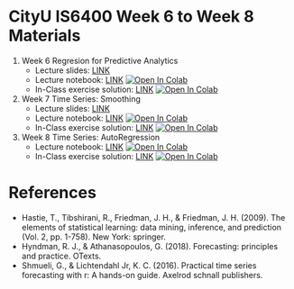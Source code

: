 # CityU IS6400 Week 6 to Week 8 Materials
1. Week 6 Regresion for Predictive Analytics
    - Lecture slides: [LINK](https://github.com/zhiyzuo/IS6400-Regression/raw/main/Week-6-Regresion/IS6400%20Week%206.pptx)
    - Lecture notebook: [LINK](https://github.com/zhiyzuo/IS6400-Regression/blob/main/Week-6-Regresion/IS6400-2122B-CityU-IS-Week-6-Regression.ipynb) [![Open In Colab](https://colab.research.google.com/assets/colab-badge.svg)](https://colab.research.google.com/github/zhiyzuo/IS6400-Regression/blob/main/Week-6-Regresion/IS6400-2122B-CityU-IS-Week-6-Regression.ipynb)
    - In-Class exercise solution: [LINK](https://github.com/zhiyzuo/IS6400-Regression/blob/main/Week-6-Regresion/IS6400-2122B-CityU-IS-Week-6-Regression-Solution.ipynb) [![Open In Colab](https://colab.research.google.com/assets/colab-badge.svg)](https://colab.research.google.com/github/zhiyzuo/IS6400-Regression/blob/main/Week-6-Regresion/IS6400-2122B-CityU-IS-Week-6-Regression-Solution.ipynb)
2. Week 7 Time Series: Smoothing
    - Lecture slides: [LINK](https://github.com/zhiyzuo/IS6400-Regression/raw/main/Week-7-Time-Series-I-Smoothing/IS6400%20Week%207.pptx)
    - Lecture notebook: [LINK](https://github.com/zhiyzuo/IS6400-Regression/blob/main/Week-7-Time-Series-I-Smoothing/IS6400-2122B-CityU-IS-Week-7-Time_Series-Smoothing.ipynb) [![Open In Colab](https://colab.research.google.com/assets/colab-badge.svg)](https://colab.research.google.com/github/zhiyzuo/IS6400-Regression/blob/main/Week-7-Time-Series-I-Smoothing/IS6400-2122B-CityU-IS-Week-7-Time_Series-Smoothing.ipynb)
    - In-Class exercise solution: [LINK](https://github.com/zhiyzuo/IS6400-Regression/blob/main/Week-7-Time-Series-I-Smoothing/IS6400-2122B-CityU-IS-Week-7-Time_Series-Smoothing-Solution.ipynb) [![Open In Colab](https://colab.research.google.com/assets/colab-badge.svg)](https://colab.research.google.com/github/zhiyzuo/IS6400-Regression/blob/main/Week-7-Time-Series-I-Smoothing/IS6400-2122B-CityU-IS-Week-7-Time_Series-Smoothing-Solution.ipynb)
3. Week 8 Time Series: AutoRegression
    - Lecture notebook: [LINK](https://github.com/zhiyzuo/IS6400-Regression/blob/main/Week-8-Time-Series-II-AutoRegression/IS6400-2122B-CityU-IS-Week-8-Time_Series_AutoRegression.ipynb) [![Open In Colab](https://colab.research.google.com/assets/colab-badge.svg)](https://colab.research.google.com/github/zhiyzuo/IS6400-Regression/blob/main/Week-8-Time-Series-II-AutoRegression/IS6400-2122B-CityU-IS-Week-8-Time_Series_AutoRegression.ipynb)
    - In-Class exercise solution: [LINK](https://github.com/zhiyzuo/IS6400-Regression/blob/main/Week-8-Time-Series-II-AutoRegression/IS6400-2122B-CityU-IS-Week-8-Time_Series_AutoRegression-Solution.ipynb) [![Open In Colab](https://colab.research.google.com/assets/colab-badge.svg)](https://colab.research.google.com/github/zhiyzuo/IS6400-Regression/blob/main/Week-8-Time-Series-II-AutoRegression/IS6400-2122B-CityU-IS-Week-8-Time_Series_AutoRegression-Solution.ipynb)

# References
- Hastie, T., Tibshirani, R., Friedman, J. H., & Friedman, J. H. (2009). The elements of statistical learning: data mining, inference, and prediction (Vol. 2, pp. 1-758). New York: springer.
- Hyndman, R. J., & Athanasopoulos, G. (2018). Forecasting: principles and practice. OTexts.
- Shmueli, G., & Lichtendahl Jr, K. C. (2016). Practical time series forecasting with r: A hands-on guide. Axelrod schnall publishers.
